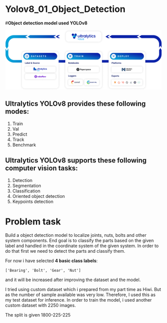 # Yolov8_01_Object_Detection

#**Object detection model used YOLOv8**

![YOLOv8 Integrations Banner](https://github.com/ultralytics/assets/raw/main/yolov8/banner-integrations.png)

## Ultralytics YOLOv8 provides these following modes:
1.   Train
2.   Val
3.   Predict
4.   Track
5.   Benchmark

## Ultralytics YOLOv8 supports these following computer vision tasks:
1.   Detection
2.   Segmentation
3.   Classification
4.   Oriented object detection
5.   Keypoints detection

# **Problem task**
Build a object detection model to localize joints, nuts, bolts and other system components. End goal is to classify the parts based on the given label and handled in the coordinate system of the given system. In order to do that first we need to detect the parts and classify them.

For now i have selected **4 basic class labels**:

    ['Bearing', 'Bolt', 'Gear', 'Nut']
and it will be increased after improving the dataset and the model.

I tried using custom dataset which i prepared from my part time as Hiwi. But as the number of sample available was very low. Therefore, I used this as my test dataset for inference. In order to train the model, i used another custom dataset with 2250 images.

The split is given 1800-225-225
